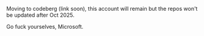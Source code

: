 Moving to codeberg (link soon), this account will remain but the repos won't be updated after Oct 2025.

Go fuck yourselves, Microsoft.
<!---
aapis/aapis is a ✨ special ✨ repository because its `README.md` (this file) appears on your GitHub profile.
You can click the Preview link to take a look at your changes.
--->
